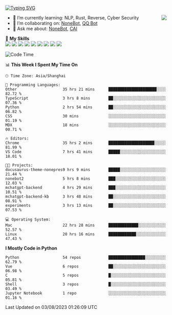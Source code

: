 [![Typing SVG](https://readme-typing-svg.herokuapp.com?size=25&duration=2500&color=8C43EA&vCenter=true&width=200&height=40&lines=Hi+there+%F0%9F%91%8B%F0%9F%8F%BB;I'm+yanyongyu)](https://git.io/typing-svg)

<a href="#">
  <img align="right" src="https://github-readme-stats.vercel.app/api?username=yanyongyu&count_private=true&show_icons=true&bg_color=15,f2f7fd,E0EAFC" />
</a>

- 🌱 I’m currently learning: NLP, Rust, Reverse, Cyber Security
- 👯 I’m collaborating on: [NoneBot](https://github.com/nonebot), [QQ Bot](https://github.com/Mrs4s/go-cqhttp)
- 💬 Ask me about: [NoneBot](https://github.com/nonebot), [CAI](https://github.com/cscs181/CAI)

🌟 **My Skills**  
![](https://img.shields.io/badge/-Python-3e74a2?style=flat-square&logo=Python&logoColor=fff)
![](https://img.shields.io/badge/-Node.js-339933?style=flat-square&logo=Node.js&logoColor=fff)
![](https://img.shields.io/badge/-Vue-4fc08d?style=flat-square&logo=Vue.js&logoColor=fff)
![](https://img.shields.io/badge/-React-2d98ce?style=flat-square&logo=React&logoColor=fff)
![](https://img.shields.io/badge/-Docker-2496ED?style=flat-square&logo=Docker&logoColor=fff)
![](https://img.shields.io/badge/-Linux-000000?style=flat-square&logo=Linux&logoColor=fff)
![](https://img.shields.io/badge/-MySQL-4479A1?style=flat-square&logo=MySQL&logoColor=fff)
![](https://img.shields.io/badge/-Redis-DC382D?style=flat-square&logo=Redis&logoColor=fff)
![](https://img.shields.io/badge/-MongoDB-47A248?style=flat-square&logo=MongoDB&logoColor=fff)

<!--START_SECTION:waka-->
![Code Time](http://img.shields.io/badge/Code%20Time-4%2C617%20hrs%2051%20mins-blue)

📊 **This Week I Spent My Time On** 

```text
🕑︎ Time Zone: Asia/Shanghai

💬 Programming Languages: 
Other                    35 hrs 21 mins      █████████████████████░░░░   82.72 % 
TypeScript               3 hrs 8 mins        ██░░░░░░░░░░░░░░░░░░░░░░░   07.36 % 
Python                   2 hrs 54 mins       ██░░░░░░░░░░░░░░░░░░░░░░░   06.82 % 
CSS                      30 mins             ░░░░░░░░░░░░░░░░░░░░░░░░░   01.19 % 
MDX                      18 mins             ░░░░░░░░░░░░░░░░░░░░░░░░░   00.71 % 

🔥 Editors: 
Chrome                   35 hrs 2 mins       ████████████████████░░░░░   81.99 % 
VS Code                  7 hrs 41 mins       █████░░░░░░░░░░░░░░░░░░░░   18.01 % 

🐱‍💻 Projects: 
docusaurus-theme-nonepres9 hrs 9 mins        █████░░░░░░░░░░░░░░░░░░░░   21.44 % 
nonebot2                 5 hrs 8 mins        ███░░░░░░░░░░░░░░░░░░░░░░   12.03 % 
mchatgpt-backend         4 hrs 29 mins       ███░░░░░░░░░░░░░░░░░░░░░░   10.51 % 
mchatgpt-backend-kb      3 hrs 48 mins       ██░░░░░░░░░░░░░░░░░░░░░░░   08.91 % 
experiments              3 hrs 13 mins       ██░░░░░░░░░░░░░░░░░░░░░░░   07.53 % 

💻 Operating System: 
Mac                      22 hrs 28 mins      █████████████░░░░░░░░░░░░   52.57 % 
Linux                    20 hrs 16 mins      ████████████░░░░░░░░░░░░░   47.43 % 
```

**I Mostly Code in Python** 

```text
Python                   54 repos            ████████████████░░░░░░░░░   62.79 % 
Vue                      6 repos             ██░░░░░░░░░░░░░░░░░░░░░░░   06.98 % 
C                        5 repos             █░░░░░░░░░░░░░░░░░░░░░░░░   05.81 % 
Shell                    3 repos             █░░░░░░░░░░░░░░░░░░░░░░░░   03.49 % 
Jupyter Notebook         1 repo              ░░░░░░░░░░░░░░░░░░░░░░░░░   01.16 % 
```




 Last Updated on 03/08/2023 01:26:09 UTC
<!--END_SECTION:waka-->
